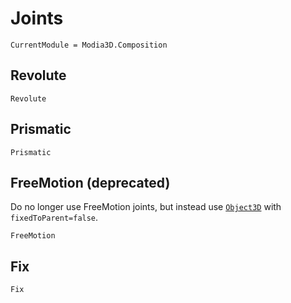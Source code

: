 # Joints

```@meta
CurrentModule = Modia3D.Composition
```

## Revolute

```@docs
Revolute
```


## Prismatic

```@docs
Prismatic
```



## FreeMotion (deprecated)

Do no longer use FreeMotion joints, but instead use [`Object3D`](@ref) with `fixedToParent=false`.

```@docs
FreeMotion
```


## Fix

```@docs
Fix
```
